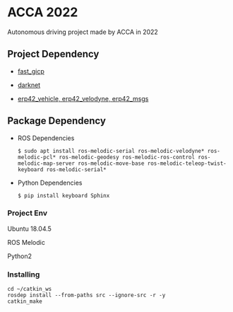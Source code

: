 # ACCA 2022

Autonomous driving project made by ACCA in 2022

## Project Dependency

- [fast_gicp](https://github.com/SMRT-AIST/fast_gicp)

- [darknet](https://github.com/leggedrobotics/darknet)

- [erp42_vehicle, erp42_velodyne, erp42_msgs](https://github.com/jdj2261/ERP42-ROS)

## Package Dependency

- ROS Dependencies

  ```
  $ sudo apt install ros-melodic-serial ros-melodic-velodyne* ros-melodic-pcl* ros-melodic-geodesy ros-melodic-ros-control ros-melodic-map-server ros-melodic-move-base ros-melodic-teleop-twist-keyboard ros-melodic-serial*
  ```

- Python Dependencies

  ```
  $ pip install keyboard Sphinx
  ```

### Project Env

Ubuntu 18.04.5

ROS Melodic

Python2

### Installing

```
cd ~/catkin_ws
rosdep install --from-paths src --ignore-src -r -y
catkin_make
```
